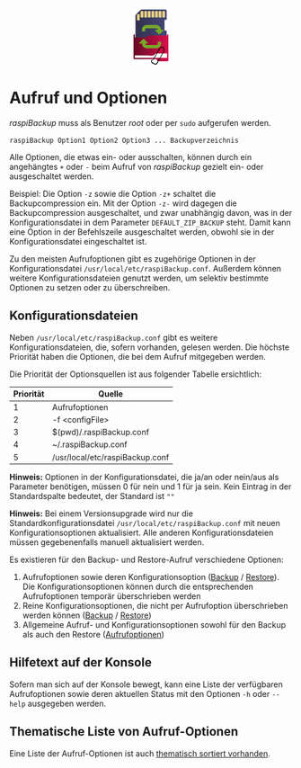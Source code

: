<center>     <!-- The blank line before the image definition is required! -->

![Icon](images/icons/Icon_rot_blau_final_64.png)
</center>


# Aufruf und Optionen

*raspiBackup* muss als Benutzer *root* oder per `sudo` aufgerufen werden.

```
raspiBackup Option1 Option2 Option3 ... Backupverzeichnis
```

Alle Optionen, die etwas ein- oder ausschalten, können durch
ein angehängtes `+` oder `-` beim Aufruf von *raspiBackup* gezielt ein- oder ausgeschaltet werden.

Beispiel: Die Option `-z` sowie die Option `-z+` schaltet die Backupcompression ein.
Mit der Option `-z-` wird dagegen die Backupcompression ausgeschaltet, und zwar unabhängig davon,
was in der Konfigurationsdatei in dem Parameter `DEFAULT_ZIP_BACKUP` steht. Damit kann eine
Option in der Befehlszeile ausgeschaltet werden, obwohl sie in der
Konfigurationsdatei eingeschaltet ist.

Zu den meisten Aufrufoptionen gibt es zugehörige Optionen in der Konfigurationsdatei
`/usr/local/etc/raspiBackup.conf`. Außerdem können weitere Konfigurationsdateien
genutzt werden, um selektiv bestimmte Optionen zu setzen oder zu überschreiben.

<a name="configFiles"></a>
## Konfigurationsdateien

<a name="configfiles"></a>
Neben `/usr/local/etc/raspiBackup.conf` gibt es weitere Konfigurationsdateien,
die, sofern vorhanden, gelesen werden. Die höchste Priorität haben die Optionen,
die bei dem Aufruf mitgegeben werden.

Die Priorität der Optionsquellen ist aus folgender Tabelle ersichtlich:

| Priorität | Quelle |
|-----------|--------|
| 1         | Aufrufoptionen |
| 2         | -f \<configFile\> |
| 3         | $(pwd)/.raspiBackup.conf |
| 4         | ~/.raspiBackup.conf |
| 5         | /usr/local/etc/raspiBackup.conf |

**Hinweis:**
Optionen in der Konfigurationsdatei, die ja/an oder nein/aus als Parameter
benötigen, müssen 0 für nein und 1 für ja sein.
Kein Eintrag in der Standardspalte bedeutet, der Standard ist `""`

**Hinweis:**
Bei einem Versionsupgrade wird nur die Standardkonfigurationsdatei
`/usr/local/etc/raspiBackup.conf` mit
neuen Konfigurationsoptionen aktualisiert. Alle anderen Konfigurationsdateien
müssen gegebenenfalls manuell aktualisiert werden.

Es existieren für den Backup- und Restore-Aufruf verschiedene Optionen:

1. Aufrufoptionen sowie deren Konfigurationsoption ([Backup](backup.md) / [Restore](restore.md)).
   Die Konfigurationsoptionen können durch die entsprechenden Aufrufoptionen temporär
   überschrieben werden
1. Reine Konfigurationsoptionen, die nicht per Aufrufoption überschrieben werden können
   ([Backup](backup-config-options.md) / [Restore](restore-config-options.md))
1. Allgemeine Aufruf- und Konfigurationsoptionen sowohl für den Backup
   als auch den Restore ([Aufrufoptionen](general.md))

## Hilfetext auf der Konsole

Sofern man sich auf der Konsole bewegt, kann eine Liste der
verfügbaren Aufrufoptionen sowie deren aktuellen Status mit den
Optionen `-h` oder `--help` ausgegeben werden.

## Thematische Liste von Aufruf-Optionen

Eine Liste der Aufruf-Optionen ist auch [thematisch sortiert vorhanden](options-by-topic.md).

[.status]: translated
